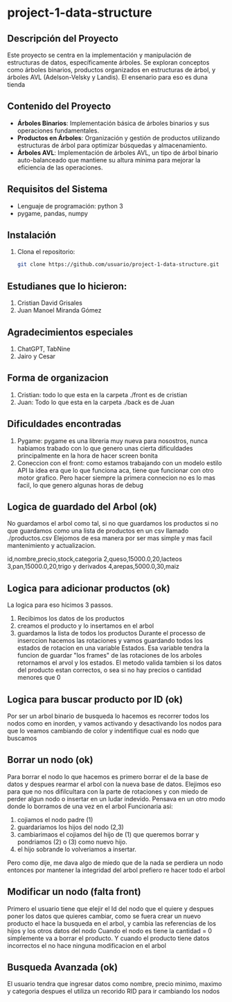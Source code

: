 # project-1-data-structure

## Descripción del Proyecto
Este proyecto se centra en la implementación y manipulación de estructuras de datos, específicamente árboles. Se exploran conceptos como árboles binarios, productos organizados en estructuras de árbol, y árboles AVL (Adelson-Velsky y Landis). El ensenario para eso es duna tienda

## Contenido del Proyecto
- **Árboles Binarios**: Implementación básica de árboles binarios y sus operaciones fundamentales.
- **Productos en Árboles**: Organización y gestión de productos utilizando estructuras de árbol para optimizar búsquedas y almacenamiento.
- **Árboles AVL**: Implementación de árboles AVL, un tipo de árbol binario auto-balanceado que mantiene su altura mínima para mejorar la eficiencia de las operaciones.

## Requisitos del Sistema
- Lenguaje de programación: python 3
- pygame, pandas, numpy

## Instalación
1. Clona el repositorio:
   ```bash
   git clone https://github.com/usuario/project-1-data-structure.git

## Estudianes que lo hicieron:
1. Cristian David Grisales
2. Juan Manoel Miranda Gómez

## Agradecimientos especiales
1. ChatGPT, TabNine
2. Jairo y Cesar

## Forma de organizacion
1. Cristian: todo lo que esta en la carpeta ./front es de cristian
2. Juan: Todo lo que esta en la carpeta ./back es de Juan

## Dificuldades encontradas
1. Pygame: pygame es una libreria muy nueva para nosostros, nunca habiamos trabado con
lo que genero unas cierta dificuldades principalmente en la hora de hacer screen bonita
2. Coneccion con el front: como estamos trabajando con un modelo estilo API la idea era que 
lo que funciona aca, tiene que funcionar con otro motor grafico. Pero hacer siempre la
primera connecion no es lo mas facil, lo que genero algunas horas de debug

## Logica de guardado del Arbol (ok)
No guardamos el arbol como tal, si no que guardamos los productos
si no que guardamos como una lista de productos en un csv llamado
./productos.csv Elejomos de esa manera por ser mas simple y mas facil
mantenimiento y actualizacion.

id,nombre,precio,stock,categoria
2,queso,15000.0,20,lacteos
3,pan,15000.0,20,trigo y derivados
4,arepas,5000.0,30,maiz

## Logica para adicionar productos (ok)
La logica para eso hicimos 3 passos.
1. Recibimos los datos de los productos
2. creamos el producto y lo insertamos en el arbol
3. guardamos la lista de todos los productos
Durante el processo de inserccion hacemos las rotaciones y vamos guardando
todos los estados de rotacion en una variable Estados. Esa variable tendra la 
funcion de guardar "los frames" de las rotaciones de los arboles
retornamos el arvol y los estados.
El metodo valida tambien si los datos del producto estan correctos, o sea
si no hay precios o cantidad menores que 0

## Logica para buscar producto por ID (ok)
Por ser un arbol binario de busqueda lo hacemos es recorrer todos los nodos
como en inorden, y vamos activando y desactivando los nodos para que lo veamos cambiando
de color y indentifique cual es nodo que buscamos

## Borrar un nodo (ok)
Para borrar el nodo lo que hacemos es primero borrar el de la base de datos
y despues rearmar el arbol con la nueva base de datos.
Elejimos eso para que no nos difilcultara con la parte de rotaciones y con miedo de
perder algun nodo o insertar en un ludar indevido.
Pensava en un otro modo donde lo borramos de una vez en el arbol
Funcionaria asi: 
1. cojiamos el nodo padre (1)
2. guardariamos los hijos del nodo (2,3)
3. cambiarimaos el cojiamos del hijo de (1) que queremos borrar y 
pondriamos (2) o (3) como nuevo hijo.
4. el hijo sobrande lo volveriamos a insertar.

Pero como dije, me dava algo de miedo que de la nada se perdiera un nodo
entonces por mantener la integridad del arbol prefiero re hacer todo el arbol

## Modificar un nodo (falta front)
Primero el usuario tiene que elejir el Id del nodo que el quiere y despues poner
los datos que quieres cambiar, como se fuera crear un nuevo producto
el hace la busqueda en el arbol, y cambia las referencias de los hijos y los
otros datos del nodo
Cuando el nodo es tiene la cantidad = 0 simplemente va a borrar el producto.
Y cuando el producto tiene datos incorrectos el no hace ninguna modificacion en el arbol

## Busqueda Avanzada (ok)
El usuario tendra que ingresar datos como nombre, precio minimo, maximo y categoria
despues el utiliza un recorido RID para ir cambiando los nodos